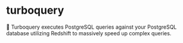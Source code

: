 # turboquery

:gem: Turboquery executes PostgreSQL queries against your PostgreSQL database utilizing Redshift to massively speed up complex queries.
